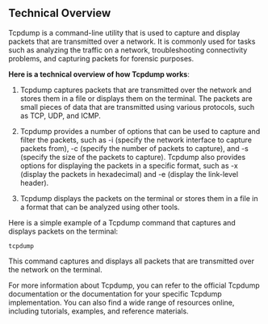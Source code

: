 ## Technical Overview

Tcpdump is a command-line utility that is used to capture and display packets that are transmitted over a network. It is commonly used for tasks such as analyzing the traffic on a network, troubleshooting connectivity problems, and capturing packets for forensic purposes.

**Here is a technical overview of how Tcpdump works**:

1. Tcpdump captures packets that are transmitted over the network and stores them in a file or displays them on the terminal. The packets are small pieces of data that are transmitted using various protocols, such as TCP, UDP, and ICMP.

1. Tcpdump provides a number of options that can be used to capture and filter the packets, such as -i (specify the network interface to capture packets from), -c (specify the number of packets to capture), and -s (specify the size of the packets to capture). Tcpdump also provides options for displaying the packets in a specific format, such as -x (display the packets in hexadecimal) and -e (display the link-level header).

1. Tcpdump displays the packets on the terminal or stores them in a file in a format that can be analyzed using other tools.

Here is a simple example of a Tcpdump command that captures and displays packets on the terminal:

```
tcpdump
```

This command captures and displays all packets that are transmitted over the network on the terminal.

For more information about Tcpdump, you can refer to the official Tcpdump documentation or the documentation for your specific Tcpdump implementation. You can also find a wide range of resources online, including tutorials, examples, and reference materials.

